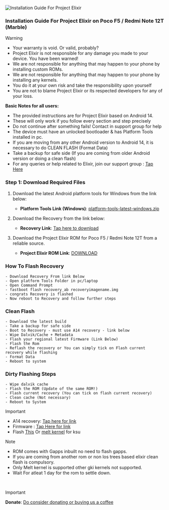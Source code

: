 ![Installation Guide For Project Elixir](https://i.imgur.com/42LxtAl.png)

### Installation Guide For Project Elixir on Poco F5 / Redmi Note 12T (Marble)

> [!Warning]
> * Your warranty is void. Or valid, probably?
> * Project Elixir is not responsible for any damage you made to your device. You have been warned!
> * We are not responsible for anything that may happen to your phone by installing custom ROMs.
> * We are not responsible for anything that may happen to your phone by installing any kernels.
> * You do it at your own risk and take the responsibility upon yourself
> * You are not to blame Project Elixir or its respected developers for any of your loss.
>
> **Basic Notes for all users:**  
> * The provided instructions are for Project Elixir based on Android 14.
> * These will only work if you follow every section and step precisely
> * Do not continue after something fails! Contact in support group for help
> * The device must have an unlocked bootloader & has Platform Tools installed in pc.
> * If you are moving from any other Android version to Android 14, it is necessary to do CLEAN FLASH (Format Data)
> * Take a backup for safe side (If you are coming from older Android version or doing a clean flash)
> * For any queries or help related to Elixir, join our support group : [Tap Here](https://telegram.me/Elixir_Discussion)  

### Step 1: Download Required Files
1. Download the latest Android platform tools for Windows from the link below:
   - **Platform Tools Link (Windows)**: [platform-tools-latest-windows.zip](https://dl.google.com/android/repository/platform-tools-latest-windows.zip)

2. Download the Recovery from the link below:
   - **Recovery Link**: [Tap here to download](https://www.pling.com/p/2131814/)

3. Download the Project Elixir ROM for Poco F5 / Redmi Note 12T from a reliable source.
   - **Project Elixir ROM Link**: [DOWNLOAD](https://projectelixiros.com/device/marble/)


### How To Flash Recovery
```
- Download Recovery From link Below
- Open platform Tools Folder in pc/laptop
- Open Command Prompt 
- fastboot flash recovery_ab recoveryimagename.img 
- congrats Recovery is flashed 
- Now reboot to Recovery and follow further steps
```

### Clean Flash
```
- Download the latest build
- Take a backup for safe side
- Boot to Recovery - must use A14 recovery - link below
- Wipe Dalvik/Cache + Metadata
- Flash your regional latest Firmware (Link Below)
- Flash the Rom
- Reflash the recovery or You can simply tick on Flash current recovery while flashing
- Format Data
- Reboot to system
```

### Dirty Flashing Steps
```
- Wipe dalvik cache
- Flash the ROM (Update of the same ROM!)
- Flash current recovery (You can tick on flash current recovery)
- Clean cache (Not necessary)
- Reboot to System
```

> [!Important]
> - A14 recovery: [Tap here for link](https://www.pling.com/p/2131814/)
> - Firmware : [Tap Here for link](https://xiaomifirmwareupdater.com/firmware/marble/)
> - Flash [This](https://sourceforge.net/projects/marble-builds/files/losksu/LosKsu.zip/download) Or [melt kernel](https://t.me/paradoxkernelmarblediscussion) for ksu

> [!Note] 
> - ROM comes with Gapps inbuilt no need to flash gapps.
> - If you are coming from another rom or non los trees based elixir clean flash is compulsory.
> - Only Melt kernel is supported other gki kernels not supported.
> - Wait For atleat 1 day for the rom to settle down.

<br>

> [!Important]
> **Donate**: [Do consider donating or buying us a coffee](https://projectelixiros.com/donate)
